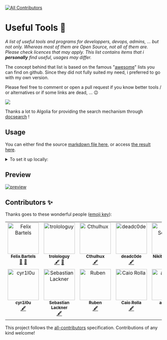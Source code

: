 <!-- ALL-CONTRIBUTORS-BADGE:START - Do not remove or modify this section -->
[![All Contributors](https://img.shields.io/badge/all_contributors-12-orange.svg?style=flat-square)](#contributors-)
<!-- ALL-CONTRIBUTORS-BADGE:END -->

# Useful Tools :mag_right: 

_A list of useful tools and programs for developpers, devops, admins, ... but not only.
Whereas most of them are Open Source, not all of them are. Please check licences that may apply.
This list contains items that i **personally** find useful, usages may differ._

The concept behind that list is based on the famous "[awesome](https://github.com/sindresorhus/awesome)" lists you can find on github. 
Since they did not fully suited my need, i preferred to go with my own version.

Please feel free to comment or open a pull request if you know better tools / or alternatives or if some links are dead, ... 😉

![](https://media.giphy.com/media/yhcqymRLlv7K8/giphy.gif)

Thanks a lot to Algolia for providing the search mechanism through [docsearch](https://docsearch.algolia.com/) !

## Usage

You can either find the source [markdown file here](docs/readme.md), or access [the result here](https://trolologuy.github.io/useful-tools/).

<details>
<summary>To set it up locally:</summary>

For development mode:

1. Run `yarn install` to install all dependencies.
2. Run `yarn vuepress dev docs`
3. Open [http://localhost:8080/useful-tools/](http://localhost:8080/useful-tools/) in your browser.

To generate the static files:

1. Run `yarn install` to install all dependencies.
2. Run `yarn vuepress build docs`

To update the dependencies:
1. Run `yarn upgrade`

</details>

## Preview

[![preview](preview.png)](https://trolologuy.github.io/useful-tools)

## Contributors ✨

Thanks goes to these wonderful people ([emoji key](https://allcontributors.org/docs/en/emoji-key)):

<!-- ALL-CONTRIBUTORS-LIST:START - Do not remove or modify this section -->
<!-- prettier-ignore-start -->
<!-- markdownlint-disable -->
<table>
  <tbody>
    <tr>
      <td align="center" valign="top" width="14.28%"><a href="http://blog.9wd.eu"><img src="https://avatars1.githubusercontent.com/u/1257835?v=4?s=100" width="100px;" alt="Felix Bartels"/><br /><sub><b>Felix Bartels</b></sub></a><br /><a href="https://github.com/trolologuy/useful-tools/issues?q=author%3Afbartels" title="Bug reports">🐛</a> <a href="#projectManagement-fbartels" title="Project Management">📆</a></td>
      <td align="center" valign="top" width="14.28%"><a href="https://trolologuy.github.io/"><img src="https://avatars2.githubusercontent.com/u/16886290?v=4?s=100" width="100px;" alt="trolologuy"/><br /><sub><b>trolologuy</b></sub></a><br /><a href="#content-trolologuy" title="Content">🖋</a> <a href="https://github.com/trolologuy/useful-tools/commits?author=trolologuy" title="Documentation">📖</a></td>
      <td align="center" valign="top" width="14.28%"><a href="https://code.rosaelefanten.org"><img src="https://avatars3.githubusercontent.com/u/125629?v=4?s=100" width="100px;" alt="Cthulhux"/><br /><sub><b>Cthulhux</b></sub></a><br /><a href="#content-dertuxmalwieder" title="Content">🖋</a></td>
      <td align="center" valign="top" width="14.28%"><a href="https://deadc0de.re"><img src="https://avatars1.githubusercontent.com/u/8973919?v=4?s=100" width="100px;" alt="deadc0de"/><br /><sub><b>deadc0de</b></sub></a><br /><a href="#content-deadc0de6" title="Content">🖋</a></td>
      <td align="center" valign="top" width="14.28%"><a href="https://sobolevn.me"><img src="https://avatars1.githubusercontent.com/u/4660275?v=4?s=100" width="100px;" alt="Nikita Sobolev"/><br /><sub><b>Nikita Sobolev</b></sub></a><br /><a href="#content-sobolevn" title="Content">🖋</a></td>
      <td align="center" valign="top" width="14.28%"><a href="http://linkedin.com/in/roman-tezikov/"><img src="https://avatars1.githubusercontent.com/u/7549587?v=4?s=100" width="100px;" alt="Roman Tezikov"/><br /><sub><b>Roman Tezikov</b></sub></a><br /><a href="#content-TezRomacH" title="Content">🖋</a></td>
      <td align="center" valign="top" width="14.28%"><a href="https://github.com/unbelauscht"><img src="https://avatars0.githubusercontent.com/u/58393353?v=4?s=100" width="100px;" alt="unbelauscht"/><br /><sub><b>unbelauscht</b></sub></a><br /><a href="#content-unbelauscht" title="Content">🖋</a></td>
    </tr>
    <tr>
      <td align="center" valign="top" width="14.28%"><a href="https://github.com/cyr1l0u"><img src="https://avatars.githubusercontent.com/u/164659715?v=4?s=100" width="100px;" alt="cyr1l0u"/><br /><sub><b>cyr1l0u</b></sub></a><br /><a href="#content-cyr1l0u" title="Content">🖋</a></td>
      <td align="center" valign="top" width="14.28%"><a href="https://semanticdiff.com/"><img src="https://avatars.githubusercontent.com/u/5781160?v=4?s=100" width="100px;" alt="Sebastian Lackner"/><br /><sub><b>Sebastian Lackner</b></sub></a><br /><a href="#content-slackner" title="Content">🖋</a></td>
      <td align="center" valign="top" width="14.28%"><a href="http://www.rubenbuijs.nl"><img src="https://avatars.githubusercontent.com/u/9210390?v=4?s=100" width="100px;" alt="Ruben"/><br /><sub><b>Ruben</b></sub></a><br /><a href="#content-rubenbuijs" title="Content">🖋</a></td>
      <td align="center" valign="top" width="14.28%"><a href="https://github.com/CaioRolla"><img src="https://avatars.githubusercontent.com/u/25801532?v=4?s=100" width="100px;" alt="Caio Rolla"/><br /><sub><b>Caio Rolla</b></sub></a><br /><a href="#content-CaioRolla" title="Content">🖋</a></td>
      <td align="center" valign="top" width="14.28%"><a href="https://github.com/antmorr"><img src="https://avatars.githubusercontent.com/u/30291115?v=4?s=100" width="100px;" alt="antmorr"/><br /><sub><b>antmorr</b></sub></a><br /><a href="#content-antmorr" title="Content">🖋</a></td>
    </tr>
  </tbody>
</table>

<!-- markdownlint-restore -->
<!-- prettier-ignore-end -->

<!-- ALL-CONTRIBUTORS-LIST:END -->

This project follows the [all-contributors](https://github.com/all-contributors/all-contributors) specification. Contributions of any kind welcome!

